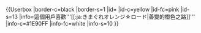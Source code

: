 {{Userbox
  |border-c=black
  |border-s=1
  |id=
  |id-c=yellow
  |id-fc=pink 
  |id-s=13
  |info=這個用戶喜歡'''[[:ja:きまぐれオレンジ☆ロード|善變的橙色之路]]''' 
  |info-c=#1E90FF 
  |info-fc=white
  |info-s=10
}}